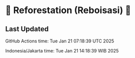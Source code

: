 
# 🌳 Reforestation (Reboisasi) 🌲

## Last Updated

GitHub Actions time: Tue Jan 21 07:18:39 UTC 2025

Indonesia/Jakarta time: Tue Jan 21 14:18:39 WIB 2025
